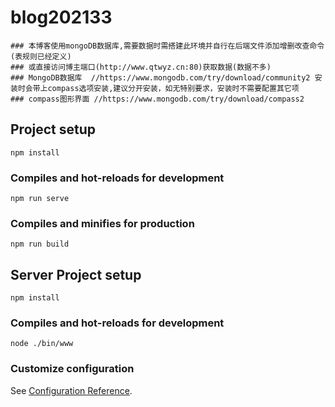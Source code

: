 # blog202133

```
### 本博客使用mongoDB数据库,需要数据时需搭建此环境并自行在后端文件添加增删改查命令(表规则已经定义)
### 或直接访问博主端口(http://www.qtwyz.cn:80)获取数据(数据不多)
### MongoDB数据库  //https://www.mongodb.com/try/download/community2 安装时会带上compass选项安装,建议分开安装，如无特别要求，安装时不需要配置其它项
### compass图形界面 //https://www.mongodb.com/try/download/compass2
```

## Project setup

```
npm install
```

### Compiles and hot-reloads for development

```
npm run serve
```

### Compiles and minifies for production

```
npm run build
```

## Server Project setup 

```
npm install
```

### Compiles and hot-reloads for development

```
node ./bin/www
```

### Customize configuration

See [Configuration Reference](https://cli.vuejs.org/config/).
